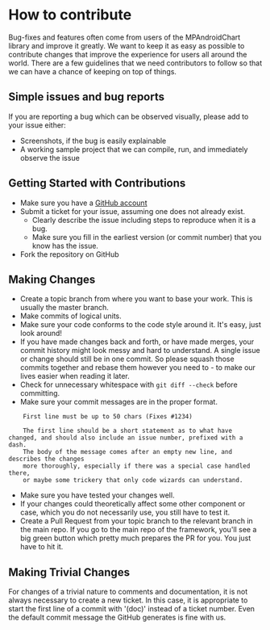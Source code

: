 # How to contribute

Bug-fixes and features often come from users of the MPAndroidChart library and improve it greatly. We want to keep it as easy as possible to contribute changes that improve the experience for users all around the world. There are a few guidelines that we
need contributors to follow so that we can have a chance of keeping on
top of things.

## Simple issues and bug reports

If you are reporting a bug which can be observed visually, please add to your issue either:

* Screenshots, if the bug is easily explainable
* A working sample project that we can compile, run, and immediately observe the issue

## Getting Started with Contributions

* Make sure you have a [GitHub account](https://github.com/signup/free)
* Submit a ticket for your issue, assuming one does not already exist.
  * Clearly describe the issue including steps to reproduce when it is a bug.
  * Make sure you fill in the earliest version (or commit number) that you know has the issue.
* Fork the repository on GitHub

## Making Changes

* Create a topic branch from where you want to base your work. This is usually the master branch.
* Make commits of logical units.
* Make sure your code conforms to the code style around it. It's easy, just look around!
* If you have made changes back and forth, or have made merges, your commit history might look messy and hard to understand. A single issue or change should still be in one commit. So please squash those commits together and rebase them however you need to - to make our lives easier when reading it later.
* Check for unnecessary whitespace with `git diff --check` before committing.
* Make sure your commit messages are in the proper format.

````
    First line must be up to 50 chars (Fixes #1234)

    The first line should be a short statement as to what have changed, and should also include an issue number, prefixed with a dash.
    The body of the message comes after an empty new line, and describes the changes
    more thoroughly, especially if there was a special case handled there,
    or maybe some trickery that only code wizards can understand.
````

* Make sure you have tested your changes well.
* If your changes could theoretically affect some other component or case, which you do not necessarily use, you still have to test it.
* Create a Pull Request from your topic branch to the relevant branch in the main repo. If you go to the main repo of the framework, you'll see a big green button which pretty much prepares the PR for you. You just have to hit it.

## Making Trivial Changes

For changes of a trivial nature to comments and documentation, it is not
always necessary to create a new ticket. In this case, it is
appropriate to start the first line of a commit with '(doc)' instead of
a ticket number. Even the default commit message the GitHub generates is fine with us.
